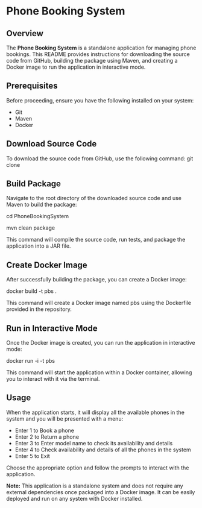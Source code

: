 # Phone Booking System

## Overview

The **Phone Booking System** is a standalone application for managing phone bookings. This README provides instructions for downloading the source code from GitHub, building the package using Maven, and creating a Docker image to run the application in interactive mode.

## Prerequisites

Before proceeding, ensure you have the following installed on your system:
- Git
- Maven
- Docker

## Download Source Code

To download the source code from GitHub, use the following command:
git clone 

## Build Package

Navigate to the root directory of the downloaded source code and use Maven to build the package:

cd PhoneBookingSystem

mvn clean package

This command will compile the source code, run tests, and package the application into a JAR file.

## Create Docker Image

After successfully building the package, you can create a Docker image:

docker build -t pbs .

This command will create a Docker image named pbs using the Dockerfile provided in the repository.

## Run in Interactive Mode

Once the Docker image is created, you can run the application in interactive mode:

docker run -i -t pbs

This command will start the application within a Docker container, allowing you to interact with it via the terminal.

## Usage

When the application starts, it will display all the available phones in the system and you will be presented with a menu:
- Enter 1 to Book a phone
- Enter 2 to Return a phone
- Enter 3 to Enter model name to check its availability and details
- Enter 4 to Check availability and details of all the phones in the system
- Enter 5 to Exit

Choose the appropriate option and follow the prompts to interact with the application.

**Note:** This application is a standalone system and does not require any external dependencies once packaged into a Docker image. It can be easily deployed and run on any system with Docker installed.
